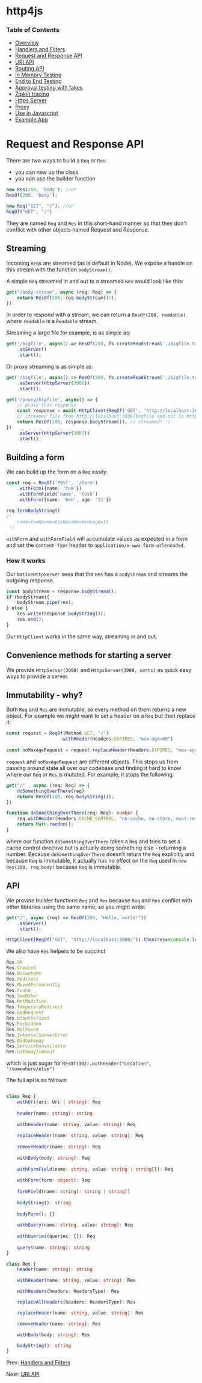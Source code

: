 # http4js

### Table of Contents

- [Overview](/http4js/#basics)
- [Handlers and Filters](/http4js/Handlers-and-filters/#handlers-and-filters)
- [Request and Response API](/http4js/Request-and-response-api/#request-and-response-api)
- [URI API](/http4js/Uri-api/#uri-api)
- [Routing API](/http4js/Routing-api/#routing-api)
- [In Memory Testing](/http4js/In-memory-testing/#in-memory-testing)
- [End to End Testing](/http4js/End-to-end-testing/#end-to-end-testing)
- [Approval testing with fakes](/http4js/Approval-testing-with-fakes/#approval-testing-with-fakes)
- [Zipkin tracing](/http4js/Zipkin-tracing/#zipkin-tracing)
- [Https Server](/http4js/Https-server/#https-server)
- [Proxy](/http4js/Proxy/#proxy)
- [Use in Javascript](/http4js/Use-in-javascript/#how-to-require-and-use-http4js-in-js)
- [Example App](https://github.com/TomShacham/http4js-eg)

# Request and Response API

There are two ways to build a `Req` or `Res`:
  - you can new up the class
  - you can use the builder function
  
```typescript
new Res(200, 'body'); //or
ResOf(200, 'body');

new Req("GET", "/"); //or
ReqOf("GET", "/")
```

They are named `Req` and `Res` in this short-hand manner so that they don't 
conflict with other objects named Request and Response. 

## Streaming

Incoming `Req`s are streamed (as is default in Node). We expose a handle on this
stream with the function `bodyStream()`. 

A simple `Req` streamed in and out to a streamed `Res` would look like this:

```typescript
get("/body-stream", async (req: Req) => {
    return ResOf(200, req.bodyStream()!);
})
```

In order to respond with a stream, we can return a `ResOf(200, readable)`
where `readable` is a `Readable` stream. 

Streaming a large file for example, is as simple as:

```typescript
get('/bigfile', async() => ResOf(200, fs.createReadStream('./bigfile.txt')))
    .asServer()
    .start();
```

Or proxy streaming is as simple as:

```typescript
get('/bigfile', async() => ResOf(200, fs.createReadStream('./bigfile.txt')))
    .asServer(HttpServer(3006))
    .start();

get('/proxy/bigfile', async() => {
    // proxy this response 
    const response = await HttpClient(ReqOf('GET', 'http://localhost:3006/bigfile'));
    // streamed file from http://localhost:3006/bigfile and out to http://localhost:3007/proxy/bigfile
    return ResOf(200, response.bodyStream()); // streamed! :)
})
    .asServer(HttpServer(3007))
    .start();
```

## Building a form

We can build up the form on a `Req` easily.

```typescript
const req = ReqOf('POST', '/form')
    .withForm({name: 'tom'})
    .withFormField('name', 'tosh')
    .withForm({name: 'ben', age: '31'})

req.formBodyString()
/*
    name=tom&name=tosh&name=ben&age=31
 */
```

`withForm` and `withFormField` will accumulate values as expected in a form and set the `Content-Type` header
to `application/x-www-form-urlencoded`.

### How it works

Our `NativeHttpServer` sees that the `Res` has a `bodyStream` and streams the outgoing response.

```typescript
const bodyStream = response.bodyStream();
if (bodyStream){
    bodyStream.pipe(res);
} else {
    res.write(response.bodyString());
    res.end();
}
```

Our `HttpClient` works in the same way, streaming in and out.

## Convenience methods for starting a server

We provide `HttpServer(3000)` and `HttpsServer(3000, certs)` as quick easy ways to provide a server.

## Immutability - why?

Both `Req` and `Res` are immutable, so every method on them returns a new object. 
For example we might want to set a header on a `Req` but then replace it:

```typescript
const request = ReqOf(Method.GET, "/")
                    .withHeader(Headers.EXPIRES, "max-age=60")
                    
const noMaxAgeRequest = request.replaceHeader(Headers.EXPIRES, "max-age=0");
```

`request` and `noMaxAgeRequest` are different objects. This stops us from passing around
state all over our codebase and finding it hard to know where our `Req` or `Res`
is mutated. For example, it stops the following:

```typescript
get("/" , async (req: Req) => {
    doSomethingOverThere(req)
    return ResOf(200, req.bodyString());
})

function doSomethingOverThere(req: Req): number {
    req.withHeader(Headers.CACHE_CONTROL, "no-cache, no-store, must-revalidate")
    return Math.random();
}
```

where our function `doSomethingOverThere` takes a `Req` and tries to set a cache control directive
but is actually doing something else - returning a number. Because `doSomethingOverThere` doesn't return
the `Req` explicitly and because `Req` is immutable, it actually has no effect on the `Req`
used in `new Res(200, req.body)` because `Req` is immutable.

## API

We provide builder functions `Req` and `Res` because `Req` and `Res` 
conflict with other libraries using the same name, so you might write:

```typescript
get("/", async (req) => ResOf(200, "Hello, world!"))
    .asServer()
    .start();

HttpClient(ReqOf("GET", "http://localhost:3000/")).then(res=>console.log(res));
```

We also have `Res` helpers to be succinct

```typescript
Res.OK
Res.Created
Res.NoContent
Res.Redirect
Res.MovedPermanently
Res.Found
Res.SeeOther
Res.NotModified
Res.TemporaryRedirect
Res.BadRequest
Res.Unauthorized
Res.Forbidden
Res.NotFound
Res.InternalServerError
Res.BadGateway
Res.ServiceUnavailable
Res.GatewayTimeout
```
which is just sugar for `ResOf(302).withHeader("Location", "/somewhere/else")`

The full api is as follows:

```typescript

class Req {
    withUri(uri: Uri | string): Req
    
    header(name: string): string 
    
    withHeader(name: string, value: string): Req 
    
    replaceHeader(name: string, value: string): Req 
    
    removeHeader(name: string): Req
    
    withBody(body: string): Req
    
    withFormField(name: string, value: string | string[]): Req 
    
    withForm(form: object): Req 
    
    formField(name: string): string | string[]
    
    bodyString(): string
    
    bodyForm(): {}
    
    withQuery(name: string, value: string): Req
    
    withQueries(queries: {}): Req
    
    query(name: string): string
}

class Res {
    header(name: string): string

    withHeader(name: string, value: string): Res 

    withHeaders(headers: HeadersType): Res 

    replaceAllHeaders(headers: HeadersType): Res 

    replaceHeader(name: string, value: string): Res 

    removeHeader(name: string): Res 

    withBody(body: string): Res 

    bodyString(): string 
}
 ```
 
Prev: [Handlers and Filters](/http4js/Handlers-and-filters/#handlers-and-filters)

Next: [URI API](/http4js/Uri-api/#uri-api)
